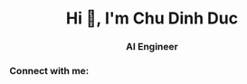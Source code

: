 <h1 align="center">Hi 👋, I'm Chu Dinh Duc</h1>
<h3 align="center">AI Engineer</h3>

<h3 align="left">Connect with me:</h3>
<p align="left">
</p>
